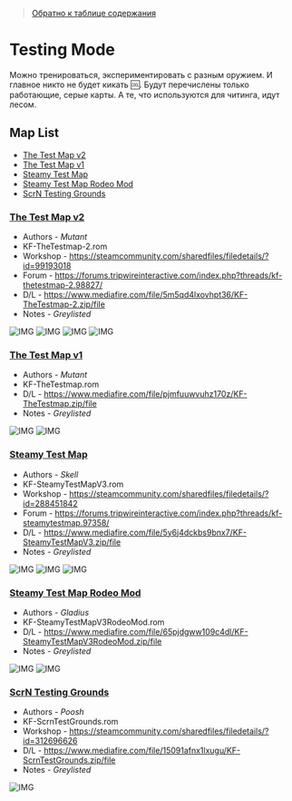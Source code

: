 [ret]: #Map-List 'возвращение к списку карт'

> [Обратно к таблице содержания](./README.md#Table-of-content 'обратно!')

# Testing Mode

Можно тренироваться, экспериментировать с разным оружием. И главное никто не будет кикать :cool:. Будут перечислены только работающие, серые карты. А те, что используются для читинга, идут лесом.

## Map List

* [The Test Map v2](#The-Test-Map-v2)
* [The Test Map v1](#The-Test-Map-v1)
* [Steamy Test Map](#Steamy-Test-Map)
* [Steamy Test Map Rodeo Mod](#Steamy-Test-Map-Rodeo-Mod)
* [ScrN Testing Grounds](#ScrN-Testing-Grounds)

### [The Test Map v2][ret]

* Authors - *Mutant*
* KF-TheTestmap-2.rom
* Workshop - <https://steamcommunity.com/sharedfiles/filedetails/?id=99193018>
* Forum - <https://forums.tripwireinteractive.com/index.php?threads/kf-thetestmap-2.98827/>
* D/L - <https://www.mediafire.com/file/5m5qd4lxovhpt36/KF-TheTestmap-2.zip/file>
* Notes - *Greylisted*

![IMG](https://i.imgur.com/Fu8gXAe.jpg)
![IMG](https://i.imgur.com/65YSWUU.jpg)
![IMG](https://i.imgur.com/xdP48YI.jpg)
![IMG](https://i.imgur.com/3HOQzr9.jpg)

### [The Test Map v1][ret]

* Authors - *Mutant*
* KF-TheTestmap.rom
* D/L - <https://www.mediafire.com/file/pjmfuuwvuhz170z/KF-TheTestmap.zip/file>
* Notes - *Greylisted*

![IMG](https://i.imgur.com/KTamOt7.jpg)
![IMG](https://i.imgur.com/pfJKdd4.jpg)

### [Steamy Test Map][ret]

* Authors - *Skell*
* KF-SteamyTestMapV3.rom
* Workshop - <https://steamcommunity.com/sharedfiles/filedetails/?id=288451842>
* Forum - <https://forums.tripwireinteractive.com/index.php?threads/kf-steamytestmap.97358/>
* D/L - <https://www.mediafire.com/file/5y6j4dckbs9bnx7/KF-SteamyTestMapV3.zip/file>
* Notes - *Greylisted*

![IMG](https://i.imgur.com/vBVe69S.jpg)
![IMG](https://i.imgur.com/ZxMK1DW.jpg)
![IMG](https://i.imgur.com/NaXKhy7.jpg)

### [Steamy Test Map Rodeo Mod][ret]

* Authors - *Gladius*
* KF-SteamyTestMapV3RodeoMod.rom
* D/L - <https://www.mediafire.com/file/65pjdgww109c4dl/KF-SteamyTestMapV3RodeoMod.zip/file>
* Notes - *Greylisted*

![IMG](https://i.imgur.com/eKlLuw4.jpg)
![IMG](https://i.imgur.com/pblWCrb.jpg)

### [ScrN Testing Grounds][ret]

* Authors - *Poosh*
* KF-ScrnTestGrounds.rom
* Workshop - <https://steamcommunity.com/sharedfiles/filedetails/?id=312696626>
* D/L - <https://www.mediafire.com/file/15091afnx1lxugu/KF-ScrnTestGrounds.zip/file>
* Notes - *Greylisted*

![IMG](https://i.imgur.com/6KscGfd.jpg)
